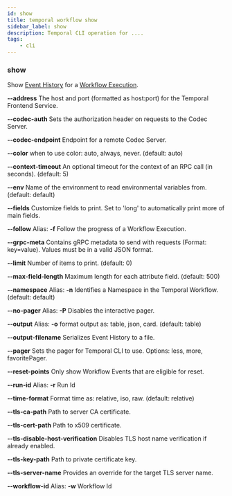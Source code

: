 ```yaml
---
id: show
title: temporal workflow show
sidebar_label: show
description: Temporal CLI operation for ....
tags:
	- cli
---
```


### show

Show [Event History](https://docs.temporal.io/workflows/#event-history) for a [Workflow Execution](https://docs.temporal.io/workflows/#workflow-execution).

**--address**
The host and port (formatted as host:port) for the Temporal Frontend Service.

**--codec-auth**
Sets the authorization header on requests to the Codec Server.

**--codec-endpoint**
Endpoint for a remote Codec Server.

**--color**
when to use color: auto, always, never. (default: auto)

**--context-timeout**
An optional timeout for the context of an RPC call (in seconds). (default: 5)

**--env**
Name of the environment to read environmental variables from. (default: default)

**--fields**
Customize fields to print. Set to 'long' to automatically print more of main fields.

**--follow**
Alias: **-f**
Follow the progress of a Workflow Execution.

**--grpc-meta**
Contains gRPC metadata to send with requests (Format: key=value). Values must be in a valid JSON format.

**--limit**
Number of items to print. (default: 0)

**--max-field-length**
Maximum length for each attribute field. (default: 500)

**--namespace**
Alias: **-n**
Identifies a Namespace in the Temporal Workflow. (default: default)

**--no-pager**
Alias: **-P**
Disables the interactive pager.

**--output**
Alias: **-o**
format output as: table, json, card. (default: table)

**--output-filename**
Serializes Event History to a file.

**--pager**
Sets the pager for Temporal CLI to use.
Options: less, more, favoritePager.

**--reset-points**
Only show Workflow Events that are eligible for reset.

**--run-id**
Alias: **-r**
Run Id

**--time-format**
Format time as: relative, iso, raw. (default: relative)

**--tls-ca-path**
Path to server CA certificate.

**--tls-cert-path**
Path to x509 certificate.

**--tls-disable-host-verification**
Disables TLS host name verification if already enabled.

**--tls-key-path**
Path to private certificate key.

**--tls-server-name**
Provides an override for the target TLS server name.

**--workflow-id**
Alias: **-w**
Workflow Id

